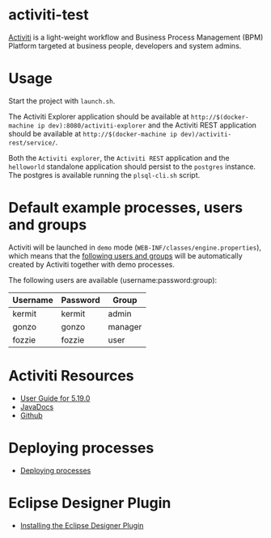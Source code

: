 # activiti-test
[Activiti](http://activiti.org/) is a light-weight workflow and Business Process Management (BPM) Platform targeted at 
business people, developers and system admins. 

# Usage
Start the project with `launch.sh`. 

The Activiti Explorer application should be available at `http://$(docker-machine ip dev):8080/activiti-explorer` and 
the Activiti REST application should be available at `http://$(docker-machine ip dev)/activiti-rest/service/`.
 
Both the `Activiti explorer`, the `Activiti REST` application and the `helloworld` standalone application should persist 
to the `postgres` instance. The postgres is available running the `plsql-cli.sh` script.

# Default example processes, users and groups
Activiti will be launched in `demo` mode (`WEB-INF/classes/engine.properties`), which means that the 
[following users and groups](http://activiti.org/userguide/index.html#activiti.setup) will be automatically created by 
Activiti together with demo processes. 

The following users are available (username:password:group): 


Username | Password | Group
---------|----------|------
kermit   | kermit   | admin
gonzo    | gonzo    | manager
fozzie   | fozzie   | user

# Activiti Resources
- [User Guide for 5.19.0](http://activiti.org/userguide/index.html)
- [JavaDocs](http://www.activiti.org/javadocs/index.html)
- [Github](https://github.com/Activiti/Activiti)

# Deploying processes
- [Deploying processes](http://activiti.org/userguide/index.html#chDeployment)

# Eclipse Designer Plugin
- [Installing the Eclipse Designer Plugin](http://activiti.org/userguide/index.html#eclipseDesignerInstallation)

